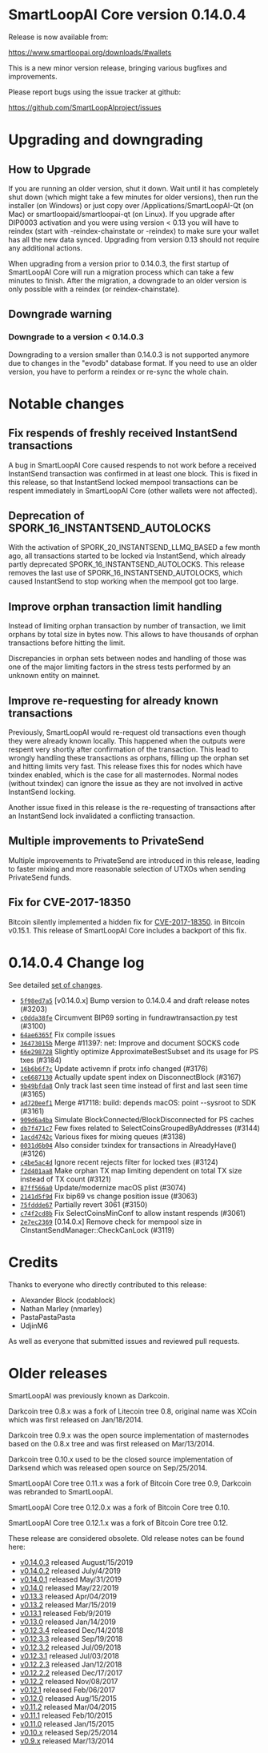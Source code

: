 SmartLoopAI Core version 0.14.0.4
==========================

Release is now available from:

  <https://www.smartloopai.org/downloads/#wallets>

This is a new minor version release, bringing various bugfixes and improvements.

Please report bugs using the issue tracker at github:

  <https://github.com/SmartLoopAIproject/issues>


Upgrading and downgrading
=========================

How to Upgrade
--------------

If you are running an older version, shut it down. Wait until it has completely
shut down (which might take a few minutes for older versions), then run the
installer (on Windows) or just copy over /Applications/SmartLoopAI-Qt (on Mac) or
smartloopaid/smartloopai-qt (on Linux). If you upgrade after DIP0003 activation and you were
using version < 0.13 you will have to reindex (start with -reindex-chainstate
or -reindex) to make sure your wallet has all the new data synced. Upgrading from
version 0.13 should not require any additional actions.

When upgrading from a version prior to 0.14.0.3, the
first startup of SmartLoopAI Core will run a migration process which can take a few minutes
to finish. After the migration, a downgrade to an older version is only possible with
a reindex (or reindex-chainstate).

Downgrade warning
-----------------

### Downgrade to a version < 0.14.0.3

Downgrading to a version smaller than 0.14.0.3 is not supported anymore due to changes
in the "evodb" database format. If you need to use an older version, you have to perform
a reindex or re-sync the whole chain.

Notable changes
===============

Fix respends of freshly received InstantSend transactions
---------------------------------------------------------

A bug in SmartLoopAI Core caused respends to not work before a received InstantSend transaction was confirmed in at least
one block. This is fixed in this release, so that InstantSend locked mempool transactions can be
respent immediately in SmartLoopAI Core (other wallets were not affected).

Deprecation of SPORK_16_INSTANTSEND_AUTOLOCKS
---------------------------------------------

With the activation of SPORK_20_INSTANTSEND_LLMQ_BASED a few month ago, all transactions started to be locked via
InstantSend, which already partly deprecated SPORK_16_INSTANTSEND_AUTOLOCKS. This release removes the last use
of SPORK_16_INSTANTSEND_AUTOLOCKS, which caused InstantSend to stop working when the mempool got too large.

Improve orphan transaction limit handling
-----------------------------------------

Instead of limiting orphan transaction by number of transaction, we limit orphans by total size in bytes
now. This allows to have thousands of orphan transactions before hitting the limit.

Discrepancies in orphan sets between nodes and handling of those was one of the major limiting factors in
the stress tests performed by an unknown entity on mainnet.

Improve re-requesting for already known transactions
----------------------------------------------------

Previously, SmartLoopAI would re-request old transactions even though they were already known locally. This
happened when the outputs were respent very shortly after confirmation of the transaction. This lead to
wrongly handling these transactions as orphans, filling up the orphan set and hitting limits very fast.
This release fixes this for nodes which have txindex enabled, which is the case for all masternodes. Normal
nodes (without txindex) can ignore the issue as they are not involved in active InstantSend locking.

Another issue fixed in this release is the re-requesting of transactions after an InstantSend lock invalidated
a conflicting transaction.

Multiple improvements to PrivateSend
------------------------------------

Multiple improvements to PrivateSend are introduced in this release, leading to faster mixing and more
reasonable selection of UTXOs when sending PrivateSend funds.

Fix for CVE-2017-18350
----------------------

Bitcoin silently implemented a hidden fix for [CVE-2017-18350](https://lists.linuxfoundation.org/pipermail/bitcoin-dev/2019-November/017453.html).
in Bitcoin v0.15.1. This release of SmartLoopAI Core includes a backport of this fix.


0.14.0.4 Change log
===================

See detailed [set of changes](https://github.com/SmartLoopAIproject/compare/v0.14.0.3...smartloopaipay:v0.14.0.4).

- [`5f98ed7a5`](https://github.com/SmartLoopAIproject/commit/5f98ed7a5) [v0.14.0.x] Bump version to 0.14.0.4 and draft release notes (#3203)
- [`c0dda38fe`](https://github.com/SmartLoopAIproject/commit/c0dda38fe) Circumvent BIP69 sorting in fundrawtransaction.py test (#3100)
- [`64ae6365f`](https://github.com/SmartLoopAIproject/commit/64ae6365f) Fix compile issues
- [`36473015b`](https://github.com/SmartLoopAIproject/commit/36473015b) Merge #11397: net: Improve and document SOCKS code
- [`66e298728`](https://github.com/SmartLoopAIproject/commit/66e298728) Slightly optimize ApproximateBestSubset and its usage for PS txes (#3184)
- [`16b6b6f7c`](https://github.com/SmartLoopAIproject/commit/16b6b6f7c) Update activemn if protx info changed (#3176)
- [`ce6687130`](https://github.com/SmartLoopAIproject/commit/ce6687130) Actually update spent index on DisconnectBlock (#3167)
- [`9b49bfda8`](https://github.com/SmartLoopAIproject/commit/9b49bfda8) Only track last seen time instead of first and last seen time (#3165)
- [`ad720eef1`](https://github.com/SmartLoopAIproject/commit/ad720eef1) Merge #17118: build: depends macOS: point --sysroot to SDK (#3161)
- [`909d6a4ba`](https://github.com/SmartLoopAIproject/commit/909d6a4ba) Simulate BlockConnected/BlockDisconnected for PS caches
- [`db7f471c7`](https://github.com/SmartLoopAIproject/commit/db7f471c7) Few fixes related to SelectCoinsGroupedByAddresses (#3144)
- [`1acd4742c`](https://github.com/SmartLoopAIproject/commit/1acd4742c) Various fixes for mixing queues (#3138)
- [`0031d6b04`](https://github.com/SmartLoopAIproject/commit/0031d6b04) Also consider txindex for transactions in AlreadyHave() (#3126)
- [`c4be5ac4d`](https://github.com/SmartLoopAIproject/commit/c4be5ac4d) Ignore recent rejects filter for locked txes (#3124)
- [`f2d401aa8`](https://github.com/SmartLoopAIproject/commit/f2d401aa8) Make orphan TX map limiting dependent on total TX size instead of TX count (#3121)
- [`87ff566a0`](https://github.com/SmartLoopAIproject/commit/87ff566a0) Update/modernize macOS plist (#3074)
- [`2141d5f9d`](https://github.com/SmartLoopAIproject/commit/2141d5f9d) Fix bip69 vs change position issue (#3063)
- [`75fddde67`](https://github.com/SmartLoopAIproject/commit/75fddde67) Partially revert 3061 (#3150)
- [`c74f2cd8b`](https://github.com/SmartLoopAIproject/commit/c74f2cd8b) Fix SelectCoinsMinConf to allow instant respends (#3061)
- [`2e7ec2369`](https://github.com/SmartLoopAIproject/commit/2e7ec2369) [0.14.0.x] Remove check for mempool size in CInstantSendManager::CheckCanLock (#3119)

Credits
=======

Thanks to everyone who directly contributed to this release:

- Alexander Block (codablock)
- Nathan Marley (nmarley)
- PastaPastaPasta
- UdjinM6

As well as everyone that submitted issues and reviewed pull requests.

Older releases
==============

SmartLoopAI was previously known as Darkcoin.

Darkcoin tree 0.8.x was a fork of Litecoin tree 0.8, original name was XCoin
which was first released on Jan/18/2014.

Darkcoin tree 0.9.x was the open source implementation of masternodes based on
the 0.8.x tree and was first released on Mar/13/2014.

Darkcoin tree 0.10.x used to be the closed source implementation of Darksend
which was released open source on Sep/25/2014.

SmartLoopAI Core tree 0.11.x was a fork of Bitcoin Core tree 0.9,
Darkcoin was rebranded to SmartLoopAI.

SmartLoopAI Core tree 0.12.0.x was a fork of Bitcoin Core tree 0.10.

SmartLoopAI Core tree 0.12.1.x was a fork of Bitcoin Core tree 0.12.

These release are considered obsolete. Old release notes can be found here:

- [v0.14.0.3](https://github.com/SmartLoopAIproject/blob/master/doc/release-notes/smartloopai/release-notes-0.14.0.3.md) released August/15/2019
- [v0.14.0.2](https://github.com/SmartLoopAIproject/blob/master/doc/release-notes/smartloopai/release-notes-0.14.0.2.md) released July/4/2019
- [v0.14.0.1](https://github.com/SmartLoopAIproject/blob/master/doc/release-notes/smartloopai/release-notes-0.14.0.1.md) released May/31/2019
- [v0.14.0](https://github.com/SmartLoopAIproject/blob/master/doc/release-notes/smartloopai/release-notes-0.14.0.md) released May/22/2019
- [v0.13.3](https://github.com/SmartLoopAIproject/blob/master/doc/release-notes/smartloopai/release-notes-0.13.3.md) released Apr/04/2019
- [v0.13.2](https://github.com/SmartLoopAIproject/blob/master/doc/release-notes/smartloopai/release-notes-0.13.2.md) released Mar/15/2019
- [v0.13.1](https://github.com/SmartLoopAIproject/blob/master/doc/release-notes/smartloopai/release-notes-0.13.1.md) released Feb/9/2019
- [v0.13.0](https://github.com/SmartLoopAIproject/blob/master/doc/release-notes/smartloopai/release-notes-0.13.0.md) released Jan/14/2019
- [v0.12.3.4](https://github.com/SmartLoopAIproject/blob/master/doc/release-notes/smartloopai/release-notes-0.12.3.4.md) released Dec/14/2018
- [v0.12.3.3](https://github.com/SmartLoopAIproject/blob/master/doc/release-notes/smartloopai/release-notes-0.12.3.3.md) released Sep/19/2018
- [v0.12.3.2](https://github.com/SmartLoopAIproject/blob/master/doc/release-notes/smartloopai/release-notes-0.12.3.2.md) released Jul/09/2018
- [v0.12.3.1](https://github.com/SmartLoopAIproject/blob/master/doc/release-notes/smartloopai/release-notes-0.12.3.1.md) released Jul/03/2018
- [v0.12.2.3](https://github.com/SmartLoopAIproject/blob/master/doc/release-notes/smartloopai/release-notes-0.12.2.3.md) released Jan/12/2018
- [v0.12.2.2](https://github.com/SmartLoopAIproject/blob/master/doc/release-notes/smartloopai/release-notes-0.12.2.2.md) released Dec/17/2017
- [v0.12.2](https://github.com/SmartLoopAIproject/blob/master/doc/release-notes/smartloopai/release-notes-0.12.2.md) released Nov/08/2017
- [v0.12.1](https://github.com/SmartLoopAIproject/blob/master/doc/release-notes/smartloopai/release-notes-0.12.1.md) released Feb/06/2017
- [v0.12.0](https://github.com/SmartLoopAIproject/blob/master/doc/release-notes/smartloopai/release-notes-0.12.0.md) released Aug/15/2015
- [v0.11.2](https://github.com/SmartLoopAIproject/blob/master/doc/release-notes/smartloopai/release-notes-0.11.2.md) released Mar/04/2015
- [v0.11.1](https://github.com/SmartLoopAIproject/blob/master/doc/release-notes/smartloopai/release-notes-0.11.1.md) released Feb/10/2015
- [v0.11.0](https://github.com/SmartLoopAIproject/blob/master/doc/release-notes/smartloopai/release-notes-0.11.0.md) released Jan/15/2015
- [v0.10.x](https://github.com/SmartLoopAIproject/blob/master/doc/release-notes/smartloopai/release-notes-0.10.0.md) released Sep/25/2014
- [v0.9.x](https://github.com/SmartLoopAIproject/blob/master/doc/release-notes/smartloopai/release-notes-0.9.0.md) released Mar/13/2014

